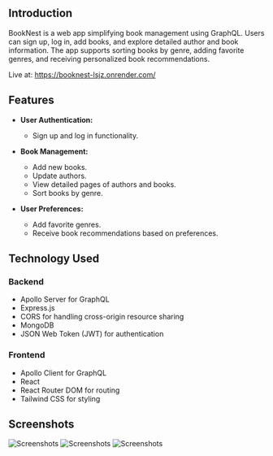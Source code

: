 ## Introduction

BookNest is a web app simplifying book management using GraphQL. Users can sign up, log in, add books, and explore detailed author and book information. The app supports sorting books by genre, adding favorite genres, and receiving personalized book recommendations.

Live at: https://booknest-lsjz.onrender.com/

## Features

- **User Authentication:**
  - Sign up and log in functionality.

- **Book Management:**
  - Add new books.
  - Update authors.
  - View detailed pages of authors and books.
  - Sort books by genre.

- **User Preferences:**
  - Add favorite genres.
  - Receive book recommendations based on preferences.

## Technology Used

### Backend

- Apollo Server for GraphQL
- Express.js
- CORS for handling cross-origin resource sharing
- MongoDB
- JSON Web Token (JWT) for authentication

### Frontend

- Apollo Client for GraphQL
- React
- React Router DOM for routing
- Tailwind CSS for styling

## Screenshots

![Screenshots](https://res.cloudinary.com/dxnmrthvk/image/upload/v1705157932/patientor/Screenshot_2024-01-13_at_16.58.44_ihktyb.png)
![Screenshots](https://res.cloudinary.com/dxnmrthvk/image/upload/v1705158081/patientor/Screenshot_2024-01-13_at_17.01.14_if3gtg.png)
![Screenshots](https://res.cloudinary.com/dxnmrthvk/image/upload/v1705158152/patientor/Screenshot_2024-01-13_at_17.02.26_qtbyia.png)
